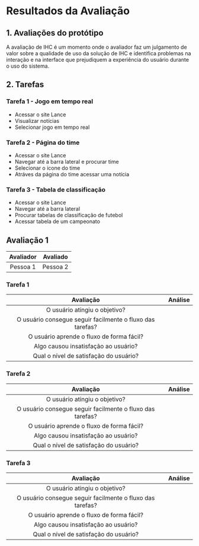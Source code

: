 # Resultados da Avaliação

## 1. Avaliações do protótipo

A avaliação de IHC é um momento onde o avaliador faz um julgamento de valor sobre a qualidade de uso da solução de IHC e identifica problemas na interação e na interface que prejudiquem a experiência do usuário durante o uso do sistema.

## 2. Tarefas

### Tarefa 1 - Jogo em tempo real
- Acessar o site Lance
- Visualizar notícias
- Selecionar jogo em tempo real

### Tarefa 2 - Página do time
- Acessar o site Lance
- Navegar até a barra lateral e procurar time
- Selecionar o icone do time
- Atráves da página do time acessar uma notícia

### Tarefa 3 - Tabela de classificação
- Acessar o site Lance
- Navegar até a barra lateral 
- Procurar tabelas de classificação de futebol
- Acessar tabela de um campeonato

## Avaliação 1
 
| Avaliador | Avaliado |
|  :------: | :------: |
| Pessoa 1 | Pessoa 2 |

### Tarefa 1

| Avaliação | Análise |
|  :------: | :------: |
|O usuário atingiu o objetivo?|  |
|O usuário consegue seguir facilmente o fluxo das tarefas?| |
|O usuário aprende o fluxo de forma fácil?| |
|Algo causou insatisfação ao usuário?| |
|Qual o nível de satisfação do usuário?| |

### Tarefa 2

| Avaliação | Análise |
|  :------: | :------: |
|O usuário atingiu o objetivo?|  |
|O usuário consegue seguir facilmente o fluxo das tarefas?| |
|O usuário aprende o fluxo de forma fácil?| |
|Algo causou insatisfação ao usuário?| |
|Qual o nível de satisfação do usuário?| |

### Tarefa 3

| Avaliação | Análise |
|  :------: | :------: |
|O usuário atingiu o objetivo?|  |
|O usuário consegue seguir facilmente o fluxo das tarefas?| |
|O usuário aprende o fluxo de forma fácil?| |
|Algo causou insatisfação ao usuário?| |
|Qual o nível de satisfação do usuário?| |
